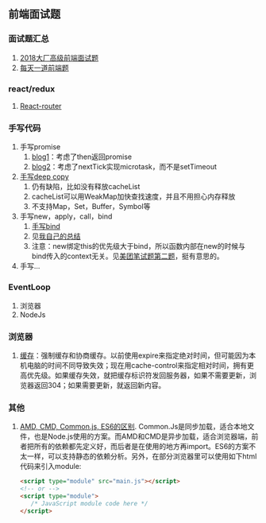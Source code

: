 
## 前端面试题

### 面试题汇总
1. [2018大厂高级前端面试题](https://juejin.im/post/6844903695411314696)
2. [每天一道前端题](https://github.com/Advanced-Frontend/Daily-Interview-Question/blob/master/datum/summary.md)

### react/redux
1. [React-router](https://juejin.im/post/6844904094772002823)

### 手写代码
1. 手写promise
   1. [blog1](https://juejin.im/post/6844903667791855623)：考虑了then返回promise
   2. [blog2](https://zhuanlan.zhihu.com/p/160315811)：考虑了nextTick实现microtask，而不是setTimeout
2. [手写deep copy](https://zhuanlan.zhihu.com/p/160315811)
   1. 仍有缺陷，比如没有释放cacheList
   2. cacheList可以用WeakMap加快查找速度，并且不用担心内存释放
   3. 不支持Map，Set，Buffer，Symbol等
3. 手写new，apply，call，bind
   1. [手写bind](https://zhuanlan.zhihu.com/p/160315811)
   2. 见[我自己的总结](../programming-languages/JavaScript/new-call-apply-bind.md)
   3. 注意：new绑定this的优先级大于bind，所以函数内部在new的时候与bind传入的context无关。见[美团笔试题第二题](https://juejin.im/post/6845166890990436359)，挺有意思的。
4. 手写...

### EventLoop
1. 浏览器
2. NodeJs

### 浏览器
1. [缓存](https://juejin.im/entry/6844903593275817998)：强制缓存和协商缓存。以前使用expire来指定绝对时间，但可能因为本机电脑的时间不同导致失效；现在用cache-control来指定相对时间，拥有更高优先级。如果缓存失效，就把缓存标识符发回服务器，如果不需要更新，浏览器返回304；如果需要更新，就返回新内容。


### 其他
1. [AMD, CMD, Common.js, ES6的区别](https://zhuanlan.zhihu.com/p/34093119). Common.Js是同步加载，适合本地文件，也是Node.js使用的方案。而AMD和CMD是异步加载，适合浏览器端，前者把所有的依赖都先定义好，而后者是在使用的地方再import。ES6的方案不太一样，可以支持静态的依赖分析。另外，在部分浏览器里可以使用如下html代码来引入module:
   ```html
   <script type="module" src="main.js"></script>
   <!-- or -->
   <script type="module">
      /* JavaScript module code here */
   </script>
   ```
